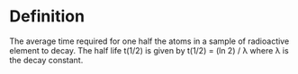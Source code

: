 # Definition

The average time required for one half the atoms in a sample of
radioactive element to decay. The half life t(1/2) is given by t(1/2) =
(ln 2) / λ where λ is the decay constant.
